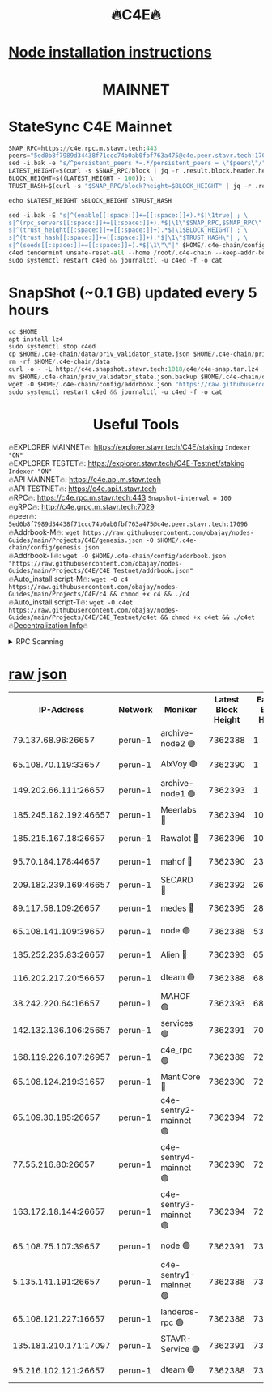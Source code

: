 <h1 align="center"> 🔥C4E🔥</h1>

[Node installation instructions](https://github.com/obajay/nodes-Guides/tree/main/Projects/C4E)
=

<h1 align="center"> MAINNET</h1>

# StateSync C4E Mainnet
```python
SNAP_RPC=https://c4e.rpc.m.stavr.tech:443
peers="5ed0b8f7989d34438f71ccc74b0ab0fbf763a475@c4e.peer.stavr.tech:17096"
sed -i.bak -e "s/^persistent_peers *=.*/persistent_peers = \"$peers\"/" $HOME/.c4e-chain/config/config.toml
LATEST_HEIGHT=$(curl -s $SNAP_RPC/block | jq -r .result.block.header.height); \
BLOCK_HEIGHT=$((LATEST_HEIGHT - 100)); \
TRUST_HASH=$(curl -s "$SNAP_RPC/block?height=$BLOCK_HEIGHT" | jq -r .result.block_id.hash)

echo $LATEST_HEIGHT $BLOCK_HEIGHT $TRUST_HASH

sed -i.bak -E "s|^(enable[[:space:]]+=[[:space:]]+).*$|\1true| ; \
s|^(rpc_servers[[:space:]]+=[[:space:]]+).*$|\1\"$SNAP_RPC,$SNAP_RPC\"| ; \
s|^(trust_height[[:space:]]+=[[:space:]]+).*$|\1$BLOCK_HEIGHT| ; \
s|^(trust_hash[[:space:]]+=[[:space:]]+).*$|\1\"$TRUST_HASH\"| ; \
s|^(seeds[[:space:]]+=[[:space:]]+).*$|\1\"\"|" $HOME/.c4e-chain/config/config.toml
c4ed tendermint unsafe-reset-all --home /root/.c4e-chain --keep-addr-book
sudo systemctl restart c4ed && journalctl -u c4ed -f -o cat
```
# SnapShot (~0.1 GB) updated every 5 hours
```python
cd $HOME
apt install lz4
sudo systemctl stop c4ed
cp $HOME/.c4e-chain/data/priv_validator_state.json $HOME/.c4e-chain/priv_validator_state.json.backup
rm -rf $HOME/.c4e-chain/data
curl -o - -L http://c4e.snapshot.stavr.tech:1018/c4e/c4e-snap.tar.lz4 | lz4 -c -d - | tar -x -C $HOME/.c4e-chain --strip-components 2
mv $HOME/.c4e-chain/priv_validator_state.json.backup $HOME/.c4e-chain/data/priv_validator_state.json
wget -O $HOME/.c4e-chain/config/addrbook.json "https://raw.githubusercontent.com/obajay/nodes-Guides/main/Projects/C4E/addrbook.json"
sudo systemctl restart c4ed && journalctl -u c4ed -f -o cat
```
 <h1 align="center"> Useful Tools</h1>

🔥EXPLORER MAINNET🔥:  https://explorer.stavr.tech/C4E/staking            `Indexer "ON"` \
🔥EXPLORER TESTET🔥:   https://explorer.stavr.tech/C4E-Testnet/staking     `Indexer "ON"` \
🔥API MAINNET🔥:       https://c4e.api.m.stavr.tech \
🔥API TESTNET🔥:       https://c4e.api.t.stavr.tech \
🔥RPC🔥:               https://c4e.rpc.m.stavr.tech:443                  `Snapshot-interval = 100` \
🔥gRPC🔥:              http://c4e.grpc.m.stavr.tech:7029 \
🔥peer🔥:              `5ed0b8f7989d34438f71ccc74b0ab0fbf763a475@c4e.peer.stavr.tech:17096` \
🔥Addrbook-M🔥:    ```wget https://raw.githubusercontent.com/obajay/nodes-Guides/main/Projects/C4E/genesis.json -O $HOME/.c4e-chain/config/genesis.json``` \
🔥Addrbook-T🔥:    ```wget -O $HOME/.c4e-chain/config/addrbook.json "https://raw.githubusercontent.com/obajay/nodes-Guides/main/Projects/C4E/C4E_Testnet/addrbook.json"``` \
🔥Auto_install script-M🔥: ```wget -O c4 https://raw.githubusercontent.com/obajay/nodes-Guides/main/Projects/C4E/c4 && chmod +x c4 && ./c4``` \
🔥Auto_install script-T🔥: ```wget -O c4et https://raw.githubusercontent.com/obajay/nodes-Guides/main/Projects/C4E/C4E_Testnet/c4et && chmod +x c4et && ./c4et``` \
🔥[Decentralization Info](https://github.com/obajay/StateSync-snapshots/tree/main/Projects/C4E/Decentralization)🔥




<details>
<summary>RPC Scanning</summary>

<h2 align="center"> We scan nodes in real time every 4 hours. And we provide the final result of RPC endpoints.
We cannot influence the operation of these nodes in any way. </h2>


```python
If Voting Power is higher than 0 --> then the Node is a validator of the network and may be subject to attack and be a potential threat to the chain.
```
```python
We marked such validators with a red symbol
```

</details>

[raw json](https://rpc-check.c4e.stavr.tech/c4e/rpc-c4e-result.json)
=



<table><tr><th>IP-Address</th><th>Network</th><th>Moniker</th><th>Latest Block Height</th><th>Earliest Block Height</th><th>Catching Up</th><th>Tx Index</th><th>Voting Power</th><th>Scan Time</th></tr><tr><td>79.137.68.96:26657</td><td>perun-1</td><td>archive-node2 🟢</td><td>7362388</td><td>1</td><td>False</td><td>on</td><td>0</td><td>2024-02-27T21:44:03.508326772UTC</td></tr><tr><td>65.108.70.119:33657</td><td>perun-1</td><td>AlxVoy 🟢</td><td>7362390</td><td>1</td><td>False</td><td>on</td><td>0</td><td>2024-02-27T21:44:17.767641888UTC</td></tr><tr><td>149.202.66.111:26657</td><td>perun-1</td><td>archive-node1 🟢</td><td>7362393</td><td>1</td><td>False</td><td>on</td><td>0</td><td>2024-02-27T21:44:34.107290454UTC</td></tr><tr><td>185.245.182.192:46657</td><td>perun-1</td><td>Meerlabs 🔴</td><td>7362394</td><td>1051501</td><td>False</td><td>on</td><td>344604</td><td>2024-02-27T21:44:41.347752145UTC</td></tr><tr><td>185.215.167.18:26657</td><td>perun-1</td><td>Rawalot 🔴</td><td>7362396</td><td>1090501</td><td>False</td><td>on</td><td>450091</td><td>2024-02-27T21:44:52.408810131UTC</td></tr><tr><td>95.70.184.178:44657</td><td>perun-1</td><td>mahof 🔴</td><td>7362390</td><td>2342001</td><td>False</td><td>off</td><td>1356389</td><td>2024-02-27T21:44:17.091431715UTC</td></tr><tr><td>209.182.239.169:46657</td><td>perun-1</td><td>SECARD 🔴</td><td>7362392</td><td>2616101</td><td>False</td><td>off</td><td>749308</td><td>2024-02-27T21:44:29.436919934UTC</td></tr><tr><td>89.117.58.109:26657</td><td>perun-1</td><td>medes 🔴</td><td>7362395</td><td>2826001</td><td>False</td><td>off</td><td>891015</td><td>2024-02-27T21:44:48.033409392UTC</td></tr><tr><td>65.108.141.109:39657</td><td>perun-1</td><td>node 🟢</td><td>7362388</td><td>5303301</td><td>False</td><td>on</td><td>0</td><td>2024-02-27T21:44:05.873433598UTC</td></tr><tr><td>185.252.235.83:26657</td><td>perun-1</td><td>Alien 🔴</td><td>7362393</td><td>6502501</td><td>False</td><td>on</td><td>648215</td><td>2024-02-27T21:44:34.487008695UTC</td></tr><tr><td>116.202.217.20:56657</td><td>perun-1</td><td>dteam 🟢</td><td>7362388</td><td>6800901</td><td>False</td><td>on</td><td>0</td><td>2024-02-27T21:44:02.855303542UTC</td></tr><tr><td>38.242.220.64:16657</td><td>perun-1</td><td>MAHOF 🟢</td><td>7362393</td><td>6885501</td><td>False</td><td>on</td><td>0</td><td>2024-02-27T21:44:31.767861007UTC</td></tr><tr><td>142.132.136.106:25657</td><td>perun-1</td><td>services 🟢</td><td>7362391</td><td>7012001</td><td>False</td><td>on</td><td>0</td><td>2024-02-27T21:44:20.361106350UTC</td></tr><tr><td>168.119.226.107:26957</td><td>perun-1</td><td>c4e_rpc 🟢</td><td>7362389</td><td>7262389</td><td>False</td><td>on</td><td>0</td><td>2024-02-27T21:44:10.198826950UTC</td></tr><tr><td>65.108.124.219:31657</td><td>perun-1</td><td>MantiCore 🔴</td><td>7362390</td><td>7262390</td><td>False</td><td>off</td><td>729660</td><td>2024-02-27T21:44:16.675705491UTC</td></tr><tr><td>65.109.30.185:26657</td><td>perun-1</td><td>c4e-sentry2-mainnet 🟢</td><td>7362394</td><td>7284001</td><td>False</td><td>on</td><td>0</td><td>2024-02-27T21:44:41.032421513UTC</td></tr><tr><td>77.55.216.80:26657</td><td>perun-1</td><td>c4e-sentry4-mainnet 🟢</td><td>7362390</td><td>7297001</td><td>False</td><td>on</td><td>0</td><td>2024-02-27T21:44:17.451595821UTC</td></tr><tr><td>163.172.18.144:26657</td><td>perun-1</td><td>c4e-sentry3-mainnet 🟢</td><td>7362394</td><td>7297001</td><td>False</td><td>on</td><td>0</td><td>2024-02-27T21:44:41.634356451UTC</td></tr><tr><td>65.108.75.107:39657</td><td>perun-1</td><td>node 🟢</td><td>7362391</td><td>7300001</td><td>False</td><td>on</td><td>0</td><td>2024-02-27T21:44:20.680570646UTC</td></tr><tr><td>5.135.141.191:26657</td><td>perun-1</td><td>c4e-sentry1-mainnet 🟢</td><td>7362388</td><td>7300501</td><td>False</td><td>on</td><td>0</td><td>2024-02-27T21:44:02.276789567UTC</td></tr><tr><td>65.108.121.227:16657</td><td>perun-1</td><td>landeros-rpc 🟢</td><td>7362388</td><td>7348901</td><td>False</td><td>on</td><td>0</td><td>2024-02-27T21:44:02.633827501UTC</td></tr><tr><td>135.181.210.171:17097</td><td>perun-1</td><td>STAVR-Service 🟢</td><td>7362391</td><td>7360001</td><td>False</td><td>on</td><td>0</td><td>2024-02-27T21:44:21.028807322UTC</td></tr><tr><td>95.216.102.121:26657</td><td>perun-1</td><td>dteam 🟢</td><td>7362388</td><td>7360501</td><td>False</td><td>on</td><td>0</td><td>2024-02-27T21:44:03.200750674UTC</td></tr></table>
